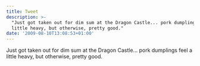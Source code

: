```yaml
---
title: Tweet
description: >-
  "Just got taken out for dim sum at the Dragon Castle... pork dumplings feel a
  little heavy, but otherwise, pretty good."
date: '2009-08-10T13:08:53+01:00'
---
```

Just got taken out for dim sum at the Dragon Castle... pork dumplings feel a little heavy, but otherwise, pretty good.
